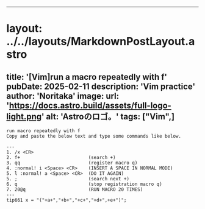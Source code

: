
---
# layout: ../../layouts/MarkdownPostLayout.astro
title: '[Vim]run a macro repeatedly with f'
pubDate: 2025-02-11
description: 'Vim practice'
author: 'Noritaka'
image:
    url: 'https://docs.astro.build/assets/full-logo-light.png'
    alt: 'Astroのロゴ。'
tags: ["Vim",]
---


```
run macro repeatedly with f
Copy and paste the below text and type some commands like below.

---
1. /x <CR>
2. f+                         (search +)
3. qq                         (register macro q)
4. :normal! i <Space> <CR>    (INSERT A SPACE IN NORMAL MODE)
5. l :normal! a <Space> <CR>  (DO IT AGAIN)
5. ;                          (search next +)
6. q                          (stop registration macro q)
7. 20@q                       (RUN MACRO 20 TIMES)
---
tip661 x = "("+a+","+b+","+c+","+d+",+e+")";
```
